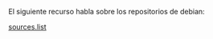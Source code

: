 
El siguiente recurso habla sobre los repositorios de debian:  

[sources.list](https://wiki.debian.org/SourcesList)
